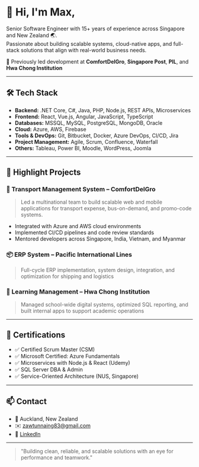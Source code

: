 # 👋 Hi, I'm Max, 

Senior Software Engineer with 15+ years of experience across Singapore and New Zealand 🌏.  
Passionate about building scalable systems, cloud-native apps, and full-stack solutions that align with real-world business needs.

💼 Previously led development at **ComfortDelGro**, **Singapore Post**, **PIL**, and **Hwa Chong Institution**

---

## 🛠️ Tech Stack

- **Backend:** .NET Core, C#, Java, PHP, Node.js, REST APIs, Microservices
- **Frontend:** React, Vue.js, Angular, JavaScript, TypeScript
- **Databases:** MSSQL, MySQL, PostgreSQL, MongoDB, Oracle
- **Cloud:** Azure, AWS, Firebase
- **Tools & DevOps:** Git, Bitbucket, Docker, Azure DevOps, CI/CD, Jira
- **Project Management:** Agile, Scrum, Confluence, Waterfall
- **Others:** Tableau, Power BI, Moodle, WordPress, Joomla

---

## 📌 Highlight Projects

### 🚗 Transport Management System – ComfortDelGro  
> Led a multinational team to build scalable web and mobile applications for transport expense, bus-on-demand, and promo-code systems.

- Integrated with Azure and AWS cloud environments
- Implemented CI/CD pipelines and code review standards
- Mentored developers across Singapore, India, Vietnam, and Myanmar

### 📦 ERP System – Pacific International Lines  
> Full-cycle ERP implementation, system design, integration, and optimization for shipping and logistics

### 🏫 Learning Management – Hwa Chong Institution  
> Managed school-wide digital systems, optimized SQL reporting, and built internal apps to support academic operations

---

## 📜 Certifications

- ✅ Certified Scrum Master (CSM)
- ✅ Microsoft Certified: Azure Fundamentals
- ✅ Microservices with Node.js & React (Udemy)
- ✅ SQL Server DBA & Admin
- ✅ Service-Oriented Architecture (NUS, Singapore)

---

## 📫 Contact

- 📍 Auckland, New Zealand  
- ✉️ [zawtunnaing83@gmail.com](mailto:zawtunnaing83@gmail.com)  
- 🔗 [LinkedIn](https://linkedin.com/in/zaw-tun-naing)

---

> "Building clean, reliable, and scalable solutions with an eye for performance and teamwork."

